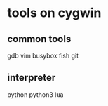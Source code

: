 tools on cygwin
===============


## common tools ##
gdb
vim
busybox
fish
git

## interpreter
python
python3
lua
